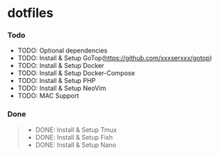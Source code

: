 # dotfiles

### Todo

* TODO: Optional dependencies
* TODO: Install & Setup GoTop(https://github.com/xxxserxxx/gotop)
* TODO: Install & Setup Docker
* TODO: Install & Setup Docker-Compose
* TODO: Install & Setup PHP
* TODO: Install & Setup NeoVim 
* TODO: MAC Support

### Done

> * DONE: Install & Setup Tmux
> * DONE: Install & Setup Fish
> * DONE: Install & Setup Nano
